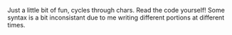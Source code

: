 Just a little bit of fun, cycles through chars. Read the code yourself! Some syntax is a bit inconsistant due to me writing different portions at different times.
